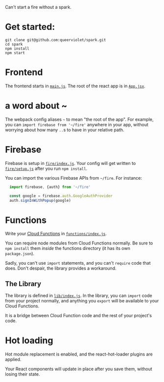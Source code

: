 Can't start a fire without a spark.

# Get started:

```
git clone git@github.com:queerviolet/spark.git
cd spark
npm install
npm start
```

# Frontend

The frontend starts in [`main.js`](./main.js). The root of the react app
is in [`App.jsx`](./App.jsx).

# a word about ~

The webpack config aliases `~` to mean "the root of the app". For example,
you can `import firebase from '~/fire'` anywhere in your app, without
worrying about how many `..`s to have in your relative path.

# Firebase

Firebase is setup in [`fire/index.js`](./fire/index.js). Your config will
get written to [`fire/setup.js`](./fire/setup.js) after you run `npm install`.

You can import the various Firebase APIs from `~/fire`. For instance:

```js
  import firebase, {auth} from '~/fire'

  const google = firebase.auth.GoogleAuthProvider
  auth.signInWithPopup(google)
```

# Functions

Write your [Cloud Functions](https://firebase.google.com/docs/functions/) in
[`functions/index.js`](./functions/index.js).

You can require node modules from Cloud Functions normally. Be sure to `npm install` them
*inside* the functions directory (it has its own `package.json`).

Sadly, you can't use `import` statements, and you can't `require` code that does.
Don't despair, the library provides a workaround.

## The Library

The library is defined in [`lib/index.js`](lib/index.js). In the library, you
can `import` code from your project normally, and anything you `export` will be
available to your Cloud Functions.

It is a bridge between Cloud Function code and the rest of your
project's code.

# Hot loading

Hot module replacement is enabled, and the react-hot-loader plugins are applied.

Your React components will update in place after you save them, without losing
their state.